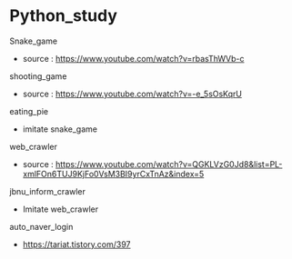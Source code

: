 # Python_study

Snake_game
 - source : https://www.youtube.com/watch?v=rbasThWVb-c

shooting_game
 - source : https://www.youtube.com/watch?v=-e_5sOsKqrU

eating_pie
 - imitate snake_game

 web_crawler
  - source : https://www.youtube.com/watch?v=QGKLVzG0Jd8&list=PL-xmlFOn6TUJ9KjFo0VsM3BI9yrCxTnAz&index=5

jbnu_inform_crawler
 - Imitate web_crawler

auto_naver_login
 - https://tariat.tistory.com/397
